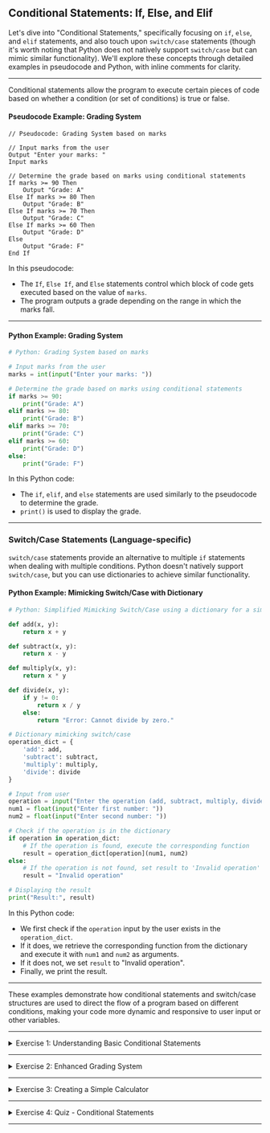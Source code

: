 ## Conditional Statements: If, Else, and Elif

Let's dive into "Conditional Statements," specifically focusing on `if`, `else`, and `elif` statements, and also touch upon `switch/case` statements (though it's worth noting that Python does not natively support `switch/case` but can mimic similar functionality). We'll explore these concepts through detailed examples in pseudocode and Python, with inline comments for clarity.

---

Conditional statements allow the program to execute certain pieces of code based on whether a condition (or set of conditions) is true or false.

#### Pseudocode Example: Grading System

```plaintext
// Pseudocode: Grading System based on marks

// Input marks from the user
Output "Enter your marks: "
Input marks

// Determine the grade based on marks using conditional statements
If marks >= 90 Then
    Output "Grade: A"
Else If marks >= 80 Then
    Output "Grade: B"
Else If marks >= 70 Then
    Output "Grade: C"
Else If marks >= 60 Then
    Output "Grade: D"
Else
    Output "Grade: F"
End If
```

In this pseudocode:
- The `If`, `Else If`, and `Else` statements control which block of code gets executed based on the value of `marks`.
- The program outputs a grade depending on the range in which the marks fall.

---

#### Python Example: Grading System

```python
# Python: Grading System based on marks

# Input marks from the user
marks = int(input("Enter your marks: "))

# Determine the grade based on marks using conditional statements
if marks >= 90:
    print("Grade: A")
elif marks >= 80:
    print("Grade: B")
elif marks >= 70:
    print("Grade: C")
elif marks >= 60:
    print("Grade: D")
else:
    print("Grade: F")
```

In this Python code:
- The `if`, `elif`, and `else` statements are used similarly to the pseudocode to determine the grade.
- `print()` is used to display the grade.

---

### Switch/Case Statements (Language-specific)

`switch/case` statements provide an alternative to multiple `if` statements when dealing with multiple conditions. Python doesn't natively support `switch/case`, but you can use dictionaries to achieve similar functionality.

#### Python Example: Mimicking Switch/Case with Dictionary

```python
# Python: Simplified Mimicking Switch/Case using a dictionary for a simple calculator

def add(x, y):
    return x + y

def subtract(x, y):
    return x - y

def multiply(x, y):
    return x * y

def divide(x, y):
    if y != 0:
        return x / y
    else:
        return "Error: Cannot divide by zero."

# Dictionary mimicking switch/case
operation_dict = {
    'add': add,
    'subtract': subtract,
    'multiply': multiply,
    'divide': divide
}

# Input from user
operation = input("Enter the operation (add, subtract, multiply, divide): ")
num1 = float(input("Enter first number: "))
num2 = float(input("Enter second number: "))

# Check if the operation is in the dictionary
if operation in operation_dict:
    # If the operation is found, execute the corresponding function
    result = operation_dict[operation](num1, num2)
else:
    # If the operation is not found, set result to 'Invalid operation'
    result = "Invalid operation"

# Displaying the result
print("Result:", result)

```
In this Python code:
- We first check if the `operation` input by the user exists in the `operation_dict`.
- If it does, we retrieve the corresponding function from the dictionary and execute it with `num1` and `num2` as arguments.
- If it does not, we set `result` to "Invalid operation".
- Finally, we print the result.

---

These examples demonstrate how conditional statements and switch/case structures are used to direct the flow of a program based on different conditions, making your code more dynamic and responsive to user input or other variables.

---

<details>

<summary>Exercise 1: Understanding Basic Conditional Statements</summary>

**Objective**: Familiarize yourself with the basic structure and usage of `if`, `elif`, and `else` statements in Python.

**Instructions**:
1. Write a Python program that asks the user for an integer.
2. The program should output "Positive" if the number is greater than zero, "Negative" if the number is less than zero, and "Zero" if the number is exactly zero.

**Expected Output**: The program correctly identifies and outputs whether the input number is positive, negative, or zero.

</details>

---

<details>

<summary>Exercise 2: Enhanced Grading System</summary>

**Objective**: Enhance the grading system example to include more detailed feedback.

**Instructions**:
1. Modify the grading system code provided earlier.
2. Add an additional layer of feedback based on the following criteria:
   - If the grade is 'A' or 'B', output "Excellent! Keep it up."
   - If the grade is 'C', output "Good, but try to aim higher."
   - If the grade is 'D', output "You passed, but you should work harder."
   - If the grade is 'F', output "Unfortunately, you failed. Time to hit the books!"

**Expected Output**: The program outputs the grade along with a corresponding feedback message.

</details>

---

<details>

<summary>Exercise 3: Creating a Simple Calculator</summary>

**Objective**: Strengthen the understanding of dictionary-based conditional execution by creating a simple calculator.

**Instructions**:
1. Use the simplified mimicking `switch/case` code for a calculator as a base.
2. Extend the calculator's functionality to include the modulus operation (finding the remainder of a division).
3. Ensure that if the user tries to divide by zero or uses an invalid operation, the program outputs an appropriate error message.

**Expected Output**: The calculator should correctly perform addition, subtraction, multiplication, division, and modulus operations, or provide an error message for invalid inputs.

</details>

---

<details>

<summary>Exercise 4: Quiz - Conditional Statements</summary>

**Objective**: Test the students' understanding of conditional statements and their syntax.

**Questions**:
1. What is the purpose of the `elif` statement in Python?
2. Can an `if` statement exist without an `else` statement?
3. What will happen if the condition in an `if` statement is false and there are no `elif` or `else` blocks?

</details>

---
